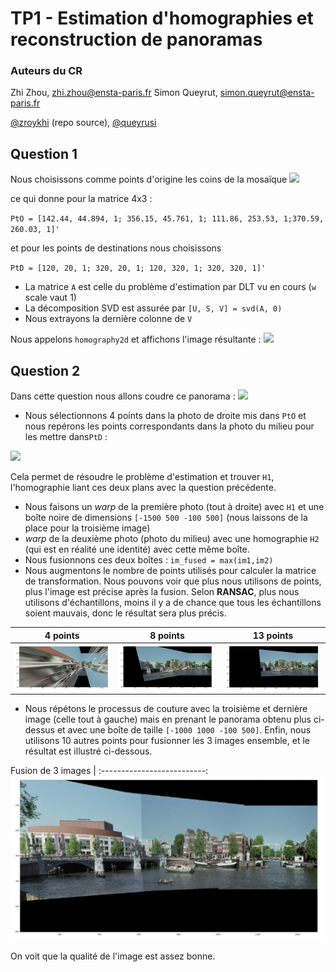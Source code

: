 TP1 - Estimation d'homographies et reconstruction de panoramas
====

### Auteurs du CR
Zhi Zhou, <zhi.zhou@ensta-paris.fr>
 Simon Queyrut,  <simon.queyrut@ensta-paris.fr>
 
 [@zroykhi](https://github.com/zroykhi) (repo source), [@queyrusi][github] 

[github]: http://github.com/queyrusi

Question 1
------
Nous choisissons comme points d'origine les coins de la mosaïque 
![](https://markdown.data-ensta.fr/uploads/upload_9cd184d4edfcd7f252f93143ed09b7cb.png)

ce qui donne pour la matrice 4x3 :

`PtO = [142.44, 44.894, 1; 356.15, 45.761, 1; 111.86, 253.53, 1;370.59, 260.03, 1]'`

et pour les points de destinations nous choisissons 

`PtD = [120, 20, 1; 320, 20, 1; 120, 320, 1; 320, 320, 1]'`

+ La matrice `A` est celle du problème d'estimation par DLT vu en cours (`w` scale vaut 1)
+ La décomposition SVD est assurée par `[U, S, V] = svd(A, 0)`
+ Nous extrayons la dernière colonne de `V`

Nous appelons `homography2d`  et affichons l'image résultante :
![](https://markdown.data-ensta.fr/uploads/upload_42c82b9894533a34c66915e49567867c.png)

Question 2
------
Dans cette question nous allons coudre ce panorama :
![](https://markdown.data-ensta.fr/uploads/upload_4d7a98bfbc14db9391d0eb1f49d6914e.png)
+ Nous sélectionnons 4 points dans la photo de droite mis dans `PtO` et nous repérons les points correspondants dans la photo du milieu pour les mettre dans`PtD` :


![](https://markdown.data-ensta.fr/uploads/upload_566b801a38b920f2990f88cd472c7151.png)

Cela permet de résoudre le problème d'estimation et trouver `H1`, l'homographie liant ces deux plans avec la question précédente. 
+ Nous faisons un *warp* de la première photo (tout à droite) avec `H1` et une boîte noire de dimensions `[-1500 500 -100 500]` (nous laissons de la place pour la troisième image)
+  *warp* de la deuxième photo (photo du milieu) avec une homographie `H2` (qui est en réalité une identité) avec cette même boîte.  
+ Nous fusionnons ces deux boîtes : `im_fused = max(im1,im2)`
+ Nous augmentons le nombre de points utilisés pour calculer la matrice de transformation. Nous pouvons voir que plus nous utilisons de points, plus l'image est précise après la fusion. Selon **RANSAC**, plus nous utilisons d'échantillons, moins il y a de chance que tous les échantillons soient mauvais, donc le résultat sera plus précis.

4 points  |  8 points | 13 points
:-------------------------:|:-------------------------:|:-------------------------:
![alt text](Panorama_TP/Amst-4-points.jpg)  | ![alt text](Panorama_TP/Amst-8-points.jpg) | ![alt text](Panorama_TP/Amst-13-points.jpg)

+ Nous répétons le processus de couture avec la troisième et dernière image (celle tout à gauche) mais en prenant le panorama obtenu plus ci-dessus et avec une boîte de taille `[-1000 1000 -100 500]`. Enfin, nous utilisons 10 autres points pour fusionner les 3 images ensemble, et le résultat est illustré ci-dessous. 

Fusion de 3 images |
:--------------------------:
![](Panorama_TP/Amst-1-2-3.jpg)

On voit que la qualité de l'image est assez bonne.






